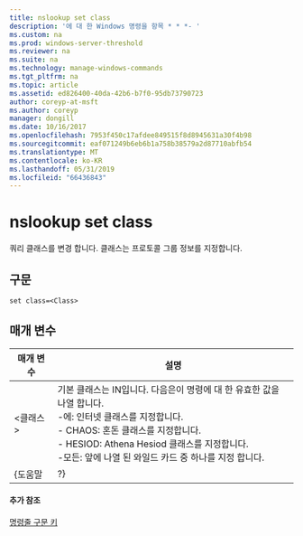 ```yaml
---
title: nslookup set class
description: '에 대 한 Windows 명령을 항목 * * *- '
ms.custom: na
ms.prod: windows-server-threshold
ms.reviewer: na
ms.suite: na
ms.technology: manage-windows-commands
ms.tgt_pltfrm: na
ms.topic: article
ms.assetid: ed826400-40da-42b6-b7f0-95db73790723
author: coreyp-at-msft
ms.author: coreyp
manager: dongill
ms.date: 10/16/2017
ms.openlocfilehash: 7953f450c17afdee849515f8d8945631a30f4b98
ms.sourcegitcommit: eaf071249b6eb6b1a758b38579a2d87710abfb54
ms.translationtype: MT
ms.contentlocale: ko-KR
ms.lasthandoff: 05/31/2019
ms.locfileid: "66436843"
---
```

# <a name="nslookup-set-class"></a>nslookup set class



쿼리 클래스를 변경 합니다. 클래스는 프로토콜 그룹 정보를 지정합니다.

## <a name="syntax"></a>구문

```
set class=<Class>
```

## <a name="parameters"></a>매개 변수

| 매개 변수 |                                                                                                                                    설명                                                                                                                                    |
|-----------|-----------------------------------------------------------------------------------------------------------------------------------------------------------------------------------------------------------------------------------------------------------------------------------|
| \<클래스 >  | 기본 클래스는 IN입니다. 다음은이 명령에 대 한 유효한 값을 나열 합니다.</br>-에: 인터넷 클래스를 지정합니다.</br>- CHAOS: 혼돈 클래스를 지정합니다.</br>- HESIOD: Athena Hesiod 클래스를 지정합니다.</br>-모든: 앞에 나열 된 와일드 카드 중 하나를 지정 합니다. |
|   {도움말   |                                                                                                                                        ?}                                                                                                                                         |

#### <a name="additional-references"></a>추가 참조

[명령줄 구문 키](command-line-syntax-key.md)